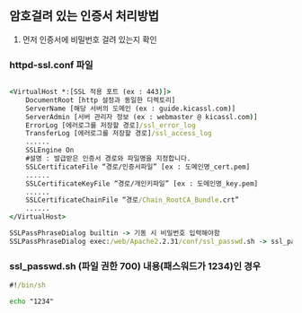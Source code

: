 ## 암호걸려 있는 인증서 처리방법

1. 먼저 인증서에 비밀번호 걸려 있는지 확인 

### httpd-ssl.conf 파일

```cmd

<VirtualHost *:[SSL 적용 포트 (ex : 443)]>
    DocumentRoot [http 설정과 동일한 디렉토리]
    ServerName [해당 서버의 도메인 (ex : guide.kicassl.com)]
    ServerAdmin [서버 관리자 정보 (ex : webmaster @ kicassl.com)]
    ErrorLog [에러로그를 저장할 경로]/ssl_error_log
    TransferLog [에러로그를 저장할 경로]/ssl_access_log
    ......
    SSLEngine On 
    #설명 : 발급받은 인증서 경로와 파일명을 지정합니다.
    SSLCertificateFile “경로/인증서파일” [ex : 도메인명_cert.pem]
    ......
    SSLCertificateKeyFile “경로/개인키파일” [ex : 도메인명_key.pem]
    ......
    SSLCertificateChainFile “경로/Chain_RootCA_Bundle.crt”
    ......
</VirtualHost>

```

```cmd
SSLPassPhraseDialog builtin -> 기동 시 비밀번호 입력해야함
SSLPassPhraseDialog exec:/web/Apache2.2.31/conf/ssl_passwd.sh -> ssl_passwd.sh로 실행 파일 권한 확인
```
### ssl_passwd.sh (파일 권한 700) 내용(패스워드가 1234)인 경우

```cmd
#!/bin/sh

echo "1234"
```



